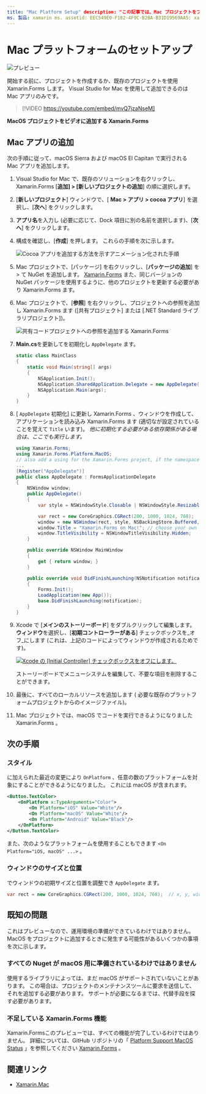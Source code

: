 ```yaml
---
title: "Mac Platform Setup" description: "この記事では、Mac プロジェクトをプロジェクトに追加する方法について説明します。これに Xamarin.Forms より、macOS Sierra と MacOS El Capitan で実行できるアプリが生成されます。"
ms. 製品: xamarin ms. assetid: EEC549E0-F182-4F9C-B2BA-B31D19569AA5: xamu-ビデオ作成者: davidbritch ミリ秒: dabritch ms. date: 05/03/2017 no loc: [ Xamarin.Forms ,、] を指定します。 Xamarin.Essentials
---
```


# <a name="mac-platform-setup"></a>Mac プラットフォームのセットアップ

![プレビュー](~/media/shared/preview.png)

開始する前に、プロジェクトを作成するか、既存のプロジェクトを使用 Xamarin.Forms します。 Visual Studio for Mac を使用して追加できるのは Mac アプリのみです。

> [!VIDEO https://youtube.com/embed/mvQ7jzaNseM]

**MacOS プロジェクトをビデオに追加する Xamarin.Forms**

## <a name="adding-a-mac-app"></a>Mac アプリの追加

次の手順に従って、macOS Sierra および macOS El Capitan で実行される Mac アプリを追加します。

1. Visual Studio for Mac で、既存のソリューションを右クリックし、 Xamarin.Forms [**追加] > [新しいプロジェクトの追加**] の順に選択します。

2. [**新しいプロジェクト**] ウィンドウで、[ **Mac > アプリ > cocoa アプリ**] を選択し、[**次へ**] をクリックします。

3. **アプリ名**を入力し (必要に応じて、Dock 項目に別の名前を選択します)、[**次へ**] をクリックします。

4. 構成を確認し、[**作成**] を押します。 これらの手順を次に示します。

    ![Cocoa アプリを追加する方法を示すアニメーション化された手順](mac-images/add-macos-proj.gif)

5. Mac プロジェクトで、[パッケージ] を右クリックし、[**パッケージの追加**] を > て NuGet を追加します。 [Xamarin.Forms](https://www.nuget.org/packages/Xamarin.Forms/) また、同じバージョンの NuGet パッケージを使用するように、他のプロジェクトを更新する必要があり Xamarin.Forms ます。

6. Mac プロジェクトで、[**参照**] を右クリックし、プロジェクトへの参照を追加し Xamarin.Forms ます ([共有プロジェクト] または [.NET Standard ライブラリプロジェクト])。

    ![共有コードプロジェクトへの参照を追加する Xamarin.Forms](mac-images/references-sml.png)

7. **Main.cs**を更新してを初期化し `AppDelegate` ます。

    ```csharp
    static class MainClass
    {
        static void Main(string[] args)
        {
            NSApplication.Init();
            NSApplication.SharedApplication.Delegate = new AppDelegate(); // add this line
            NSApplication.Main(args);
        }
    }
    ```

8. [ `AppDelegate` 初期化] に更新し Xamarin.Forms 、ウィンドウを作成して、アプリケーションを読み込み Xamarin.Forms ます (適切なが設定されていることを覚えて `Title` います)。 _他に初期化する必要がある依存関係がある場合は、ここでも実行します。_

    ```csharp
    using Xamarin.Forms;
    using Xamarin.Forms.Platform.MacOS;
    // also add a using for the Xamarin.Forms project, if the namespace is different to this file
    ...
    [Register("AppDelegate")]
    public class AppDelegate : FormsApplicationDelegate
    {
        NSWindow window;
        public AppDelegate()
        {
            var style = NSWindowStyle.Closable | NSWindowStyle.Resizable | NSWindowStyle.Titled;

            var rect = new CoreGraphics.CGRect(200, 1000, 1024, 768);
            window = new NSWindow(rect, style, NSBackingStore.Buffered, false);
            window.Title = "Xamarin.Forms on Mac!"; // choose your own Title here
            window.TitleVisibility = NSWindowTitleVisibility.Hidden;
        }

        public override NSWindow MainWindow
        {
            get { return window; }
        }

        public override void DidFinishLaunching(NSNotification notification)
        {
            Forms.Init();
            LoadApplication(new App());
            base.DidFinishLaunching(notification);
        }
    }
    ```

9. Xcode で [**メインのストーリーボード**] をダブルクリックして編集します。 **ウィンドウ**を選択し、[**初期コントローラーがある**] チェックボックスを_オフ_にします (これは、上記のコードによってウィンドウが作成されるためです)。

    [![Xcode の [Initial Controller] チェックボックスをオフにします。](mac-images/xcode-init-controller-sml.png)](mac-images/xcode-init-controller.png#lightbox)

    ストーリーボードでメニューシステムを編集して、不要な項目を削除することができます。

10. 最後に、すべてのローカルリソースを追加します ( 必要な既存のプラットフォームプロジェクトからのイメージファイル)。

11. Mac プロジェクトでは、macOS でコードを実行できるようになりました Xamarin.Forms 。

## <a name="next-steps"></a>次の手順

### <a name="styling"></a>スタイル

に加えられた最近の変更により `OnPlatform` 、任意の数のプラットフォームを対象にすることができるようになりました。 これには macOS が含まれます。

```xml
<Button.TextColor>
    <OnPlatform x:TypeArguments="Color">
        <On Platform="iOS" Value="White"/>
        <On Platform="macOS" Value="White"/>
        <On Platform="Android" Value="Black"/>
    </OnPlatform>
</Button.TextColor>
```

また、次のようなプラットフォームを使用することもできます `<On Platform="iOS, macOS" ...>` 。

### <a name="window-size-and-position"></a>ウィンドウのサイズと位置

でウィンドウの初期サイズと位置を調整でき `AppDelegate` ます。

```csharp
var rect = new CoreGraphics.CGRect(200, 1000, 1024, 768);  // x, y, width, height
```

## <a name="known-issues"></a>既知の問題

これはプレビューなので、運用環境の準備ができているわけではありません。 MacOS をプロジェクトに追加するときに発生する可能性があるいくつかの事項を次に示します。

### <a name="not-all-nugets-are-ready-for-macos"></a>すべての Nuget が macOS 用に準備されているわけではありません

使用するライブラリによっては、まだ macOS がサポートされていないことがあります。 この場合は、プロジェクトのメンテナンスツールに要求を送信して、それを追加する必要があります。 サポートが必要になるまでは、代替手段を探す必要があります。

### <a name="missing-xamarinforms-features"></a>不足している Xamarin.Forms 機能

Xamarin.Formsこのプレビューでは、すべての機能が完了しているわけではありません。 詳細については、GitHub リポジトリの「 [Platform Support MacOS Status](https://github.com/xamarin/Xamarin.Forms/wiki/Platform-Support-macOS-Status) 」を参照してください [Xamarin.Forms](https://github.com/xamarin/Xamarin.Forms) 。

## <a name="related-links"></a>関連リンク

- [Xamarin.Mac](~/mac/index.yml)
